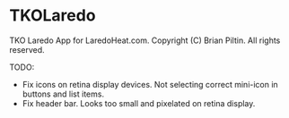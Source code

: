 TKOLaredo
=========

TKO Laredo App for LaredoHeat.com. Copyright (C) Brian Piltin. All rights reserved.

TODO:
- Fix icons on retina display devices. Not selecting correct mini-icon in buttons and list items.
- Fix header bar. Looks too small and pixelated on retina display.
